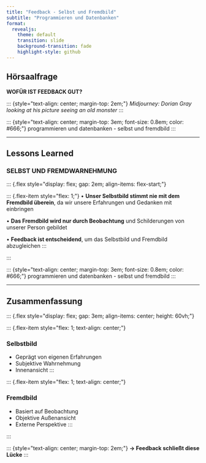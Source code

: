 ```yaml
---
title: "Feedback - Selbst und Fremdbild"
subtitle: "Programmieren und Datenbanken"
format: 
  revealjs:
    theme: default
    transition: slide
    background-transition: fade
    highlight-style: github
---
```


## Hörsaalfrage

**WOFÜR IST FEEDBACK GUT?**

::: {style="text-align: center; margin-top: 2em;"}
*Midjourney: Dorian Gray looking at his picture seeing an old monster*
:::

::: {style="text-align: center; margin-top: 3em; font-size: 0.8em; color: #666;"}
programmieren und datenbanken - selbst und fremdbild
:::

---

## Lessons Learned

### SELBST UND FREMDWARNEHMUNG

::: {.flex style="display: flex; gap: 2em; align-items: flex-start;"}

::: {.flex-item style="flex: 1;"}
• **Unser Selbstbild stimmt nie mit dem Fremdbild überein**, da wir unsere Erfahrungen und Gedanken mit einbringen

• **Das Fremdbild wird nur durch Beobachtung** und Schilderungen von unserer Person gebildet

• **Feedback ist entscheidend**, um das Selbstbild und Fremdbild abzugleichen
:::

:::

::: {style="text-align: center; margin-top: 3em; font-size: 0.8em; color: #666;"}
programmieren und datenbanken - selbst und fremdbild
:::

---

## Zusammenfassung

::: {.flex style="display: flex; gap: 3em; align-items: center; height: 60vh;"}

::: {.flex-item style="flex: 1; text-align: center;"}
### Selbstbild
- Geprägt von eigenen Erfahrungen
- Subjektive Wahrnehmung
- Innenansicht
:::

::: {.flex-item style="flex: 1; text-align: center;"}
### Fremdbild  
- Basiert auf Beobachtung
- Objektive Außenansicht
- Externe Perspektive
:::

:::

::: {style="text-align: center; margin-top: 2em;"}
**→ Feedback schließt diese Lücke**
:::
